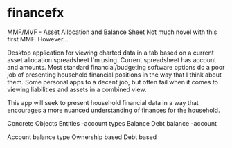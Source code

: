 # financefx


MMF/MVF - Asset Allocation and Balance Sheet
Not much novel with this first MMF. However...

Desktop application for viewing charted data in a tab based on a current asset allocation spreadsheet I'm using.
Current spreadsheet has account and amounts.  Most standard financial/budgeting software options do a poor job of presenting
household financial positions in the way that I think about them.  Some personal apps to a decent job, but often fail when it comes to 
viewing liabilities and assets in a combined view.

This app will seek to present household financial data in a way that encourages a more nuanced understanding of finances for the household. 


Concrete Objects
Entities
-account types
Balance
Debt balance
-account

Account balance type
Ownership based
Debt based
